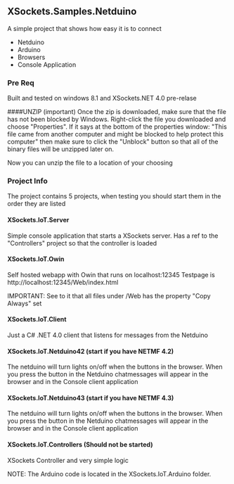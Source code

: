 ## XSockets.Samples.Netduino

A simple project that shows how easy it is to connect 

- Netduino
- Arduino
- Browsers
- Console Application

### Pre Req
Built and tested on windows 8.1 and XSockets.NET 4.0 pre-relase

####UNZIP (important)
Once the zip is downloaded, make sure that the file has not been blocked by Windows. Right-click the file you downloaded and choose "Properties". If it says at the bottom of the properties window: "This file came from another computer and might be blocked to help protect this computer" then make sure to click the "Unblock" button so that all of the binary files will be unzipped later on.

Now you can unzip the file to a location of your choosing

### Project Info
The project contains 5 projects, when testing you should start them in the order they are listed

#### XSockets.IoT.Server
Simple console application that starts a XSockets server.
Has a ref to the "Controllers" project so that the controller is loaded

#### XSockets.IoT.Owin
Self hosted webapp with Owin that runs on localhost:12345
Testpage is http://localhost:12345/Web/index.html

IMPORTANT: See to it that all files under /Web has the property "Copy Always" set

#### XSockets.IoT.Client
Just a C# .NET 4.0 client that listens for messages from the Netduino

#### XSockets.IoT.Netduino42 (start if you have NETMF 4.2)
The netduino will turn lights on/off when the buttons in the browser.
When you press the button in the Netduino chatmessages will appear in the browser and in the Console client application 

#### XSockets.IoT.Netduino43 (start if you have NETMF 4.3)
The netduino will turn lights on/off when the buttons in the browser.
When you press the button in the Netduino chatmessages will appear in the browser and in the Console client application

#### XSockets.IoT.Controllers (Should not be started)
XSockets Controller and very simple logic

NOTE: The Arduino code is located in the XSockets.IoT.Arduino folder.
